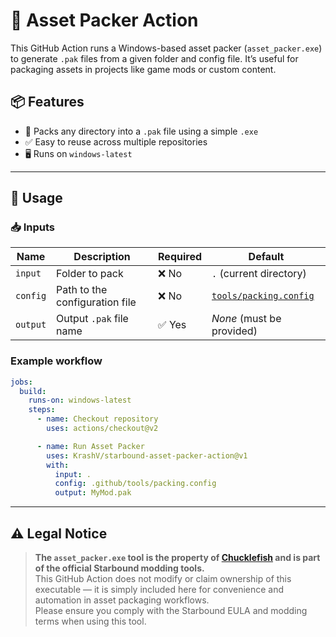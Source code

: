 # 🧳 Asset Packer Action

This GitHub Action runs a Windows-based asset packer (`asset_packer.exe`) to generate `.pak` files from a given folder and config file. It’s useful for packaging assets in projects like game mods or custom content.

## 📦 Features

- 💼 Packs any directory into a `.pak` file using a simple `.exe`
- ✅ Easy to reuse across multiple repositories
- 🖥️ Runs on `windows-latest`

---

## 🚀 Usage

### 📥 Inputs

| Name     | Description                    | Required | Default                                          |
| -------- | ------------------------------ | -------- | ------------------------------------------------ |
| `input`  | Folder to pack                 | ❌ No     | `.` (current directory)                          |
| `config` | Path to the configuration file | ❌ No     | [`tools/packing.config`](https://github.com/KrashV/starbound-asset-packer-action/blob/main/tools/packing.config) |
| `output` | Output `.pak` file name        | ✅ Yes    | *None* (must be provided)                        |


### Example workflow

```yaml
jobs:
  build:
    runs-on: windows-latest
    steps:
      - name: Checkout repository
        uses: actions/checkout@v2

      - name: Run Asset Packer
        uses: KrashV/starbound-asset-packer-action@v1
        with:
          input: .
          config: .github/tools/packing.config
          output: MyMod.pak
```

---

## ⚠️ Legal Notice

> **The `asset_packer.exe` tool is the property of [Chucklefish](https://www.chucklefish.org/) and is part of the official Starbound modding tools.**  
> This GitHub Action does not modify or claim ownership of this executable — it is simply included here for convenience and automation in asset packaging workflows.  
> Please ensure you comply with the Starbound EULA and modding terms when using this tool.